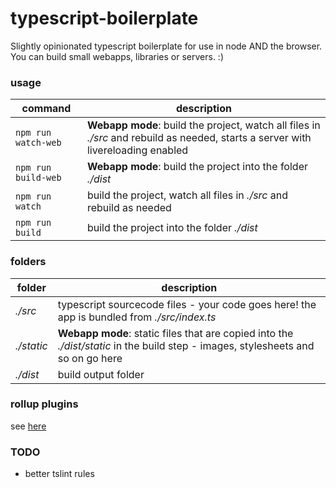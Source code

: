 # typescript-boilerplate

Slightly opinionated typescript boilerplate for use in node AND the browser.  
You can build small webapps, libraries or servers. :)

### usage

command | description
--- | ---
`npm run watch-web` | **Webapp mode**: build the project, watch all files in *./src* and rebuild as needed, starts a server with livereloading enabled
`npm run build-web` | **Webapp mode**: build the project into the folder *./dist*
`npm run watch` | build the project, watch all files in *./src* and rebuild as needed
`npm run build` | build the project into the folder *./dist*

### folders

folder | description
--- | ---
*./src* | typescript sourcecode files - your code goes here! the app is bundled from *./src/index.ts*
*./static* | **Webapp mode**: static files that are copied into the *./dist/static* in the build step - images, stylesheets and so on go here
*./dist* | build output folder

### rollup plugins

see [here](https://github.com/rollup/rollup/wiki/Plugins)

### TODO

* better tslint rules
